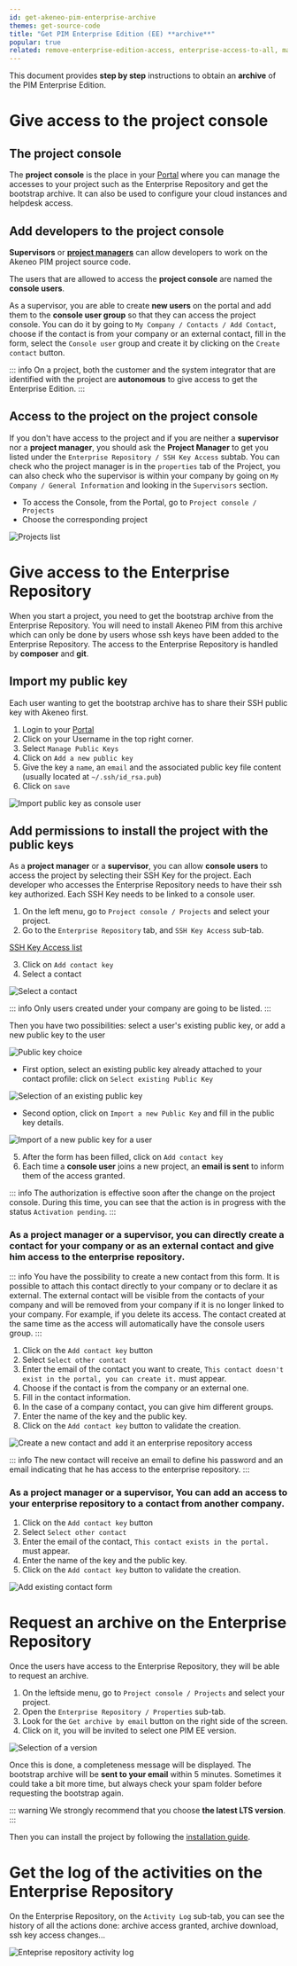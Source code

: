 ```yaml
---
id: get-akeneo-pim-enterprise-archive
themes: get-source-code
title: "Get PIM Enterprise Edition (EE) **archive**"
popular: true
related: remove-enterprise-edition-access, enterprise-access-to-all, manage-project-managers
---
```


This document provides **step by step** instructions to obtain an **archive** of the PIM Enterprise Edition.

# Give access to the project console

## The project console

The **project console** is the place in your [Portal](connect-to-your-portal.html) where you can manage the accesses to your project such as the Enterprise Repository and get the bootstrap archive. It can also be used to configure your cloud instances and helpdesk access. 

## Add developers to the project console

**Supervisors** or **[project managers](manage-project-managers.html)** can allow developers to work on the Akeneo PIM project source code.

The users that are allowed to access the **project console** are named the **console users**.

As a supervisor, you are able to create **new users** on the portal and add them to the **console user group** so that they can access the project console.
You can do it by going to `My Company / Contacts / Add Contact`, choose if the contact is from your company or an external contact, fill in the form, select the `Console user` group and create it by clicking on the `Create contact` button.

::: info
On a project, both the customer and the system integrator that are identified with the project are **autonomous** to give access to get the Enterprise Edition.
:::

## Access to the project on the project console

If you don't have access to the project and if you are neither a **supervisor** nor a **project manager**, you should ask the **Project Manager** to get you listed under the `Enterprise Repository / SSH Key Access` subtab. You can check who the project manager is in the `properties` tab of the Project, you can also check who the supervisor is within your company by going on `My Company / General Information` and looking in the `Supervisors` section.

* To access the Console, from the Portal, go to `Project console / Projects`
* Choose the corresponding project

![Projects list](../img/project_list.png)

# Give access to the Enterprise Repository

When you start a project, you need to get the bootstrap archive from the Enterprise Repository.
You will need to install Akeneo PIM from this archive which can only be done by users whose ssh keys have been added to the Enterprise Repository.
The access to the Enterprise Repository is handled by **composer** and **git**.

## Import my public key

Each user wanting to get the bootstrap archive has to share their SSH public key with Akeneo first.

1. Login to your [Portal](connect-to-your-portal.html)
2. Click on your Username in the top right corner.
3. Select `Manage Public Keys`
4. Click on `Add a new public key`
5. Give the key a `name`, an `email` and the associated public key file content (usually located at `~/.ssh/id_rsa.pub`)
6. Click on `save`

![Import public key as console user](../img/user_add_key_profile.png)

## Add permissions to install the project with the public keys

As a **project manager** or a **supervisor**, you can allow **console users** to access the project by selecting their SSH Key for the project.
Each developer who accesses the Enterprise Repository needs to have their ssh key authorized.
Each SSH Key needs to be linked to a console user.

1. On the left menu, go to `Project console / Projects` and select your project.
2. Go to the `Enterprise Repository` tab, and `SSH Key Access` sub-tab.

[SSH Key Access list](../img/list_ssh_key_access.png)

3. Click on `Add contact key`
4. Select a contact 

![Select a contact](../img/add_contact_to_ssh_key.png)

::: info
Only users created under your company are going to be listed.
:::

Then you have two possibilities: select a user's existing public key, or add a new public key to the user 

![Public key choice](../img/choose_key_method.png)

* First option, select an existing public key already attached to your contact profile: click on `Select existing Public Key`

![Selection of an existing public key](../img/select_exiting_key.png)

* Second option, click on `Import a new Public Key` and fill in the public key details.

![Import of a new public key for a user](../img/import_new_key.png)

5. After the form has been filled, click on `Add contact key`
6. Each time a **console user** joins a new project, an **email is sent** to inform them of the access granted.

::: info
The authorization is effective soon after the change on the project console.
During this time, you can see that the action is in progress with the status `Activation pending`.
:::

### As a project manager or a supervisor, you can directly create a contact for your company or as an external contact and give him access to the enterprise repository.

::: info
You have the possibility to create a new contact from this form. It is possible to attach this contact directly to your company or to declare it as external.
The external contact will be visible from the contacts of your company and will be removed from your company if it is no longer linked to your company. For example, if you delete its access.
The contact created at the same time as the access will automatically have the console users group.
:::

1. Click on the `Add contact key` button
1. Select `Select other contact`
1. Enter the email of the contact you want to create, `This contact doesn't exist in the portal, you can create it.` must appear.
1. Choose if the contact is from the company or an external one.
1. Fill in the contact information.
1. In the case of a company contact, you can give him different groups.
1. Enter the name of the key and the public key.
1. Click on the `Add contact key` button to validate the creation.

![Create a new contact and add it an enterprise repository access](../img/add_access_er.gif)

::: info
The new contact will receive an email to define his password and an email indicating that he has access to the enterprise repository.
:::

### As a project manager or a supervisor, You can add an access to your enterprise repository to a contact from another company.

1. Click on the `Add contact key` button
1. Select `Select other contact`
1. Enter the email of the contact, `This contact exists in the portal.` must appear.
1. Enter the name of the key and the public key.
1. Click on the `Add contact key` button to validate the creation.

![Add existing contact form](../img/add_existing_contact_er.png)

# Request an archive on the Enterprise Repository

Once the users have access to the Enterprise Repository, they will be able to request an archive.

1. On the leftside menu, go to `Project console / Projects` and select your project.
2. Open the `Enterprise Repository / Properties` sub-tab.
3. Look for the `Get archive by email` button on the right side of the screen.
4. Click on it, you will be invited to select one PIM EE version.

![Selection of a version](../img/get_archive_by_mail_choice.png)

Once this is done, a completeness message will be displayed. The bootstrap archive will be **sent to your email** within 5 minutes. Sometimes it could take a bit more time, but always check your spam folder before requesting the bootstrap again.

::: warning
We strongly recommend that you choose **the latest LTS version**.
:::

Then you can install the project by following the [installation guide](https://docs.akeneo.com/latest/install_pim/index.html).

# Get the log of the activities on the Enterprise Repository

On the Enterprise Repository, on the `Activity Log` sub-tab, you can see the history of all the actions done: archive access granted, archive download, ssh key access changes...

![Enteprise repository activity log](../img/activity_log.png)
